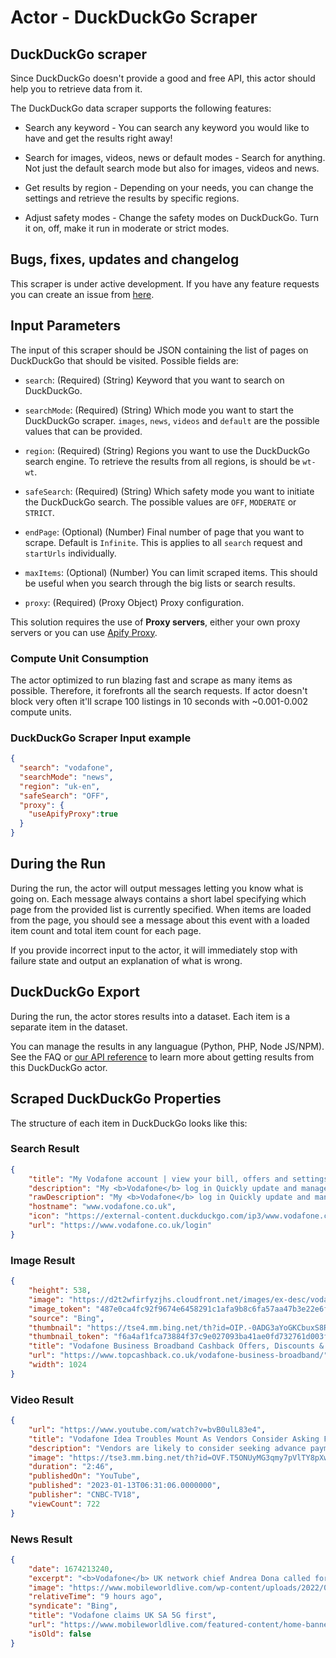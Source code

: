 # Actor - DuckDuckGo Scraper

## DuckDuckGo scraper

Since DuckDuckGo doesn't provide a good and free API, this actor should help you to retrieve data from it.

The DuckDuckGo data scraper supports the following features:

-   Search any keyword - You can search any keyword you would like to have and get the results right away!

-   Search for images, videos, news or default modes - Search for anything. Not just the default search mode but also for images, videos and news.

-   Get results by region - Depending on your needs, you can change the settings and retrieve the results by specific regions.

-   Adjust safety modes - Change the safety modes on DuckDuckGo. Turn it on, off, make it run in moderate or strict modes.

## Bugs, fixes, updates and changelog

This scraper is under active development. If you have any feature requests you can create an issue from [here](https://github.com/epctex/duckduckgo-scraper/issues).

## Input Parameters

The input of this scraper should be JSON containing the list of pages on DuckDuckGo that should be visited. Possible fields are:

- `search`: (Required) (String) Keyword that you want to search on DuckDuckGo.

- `searchMode`: (Required) (String) Which mode you want to start the DuckDuckGo scraper. `images`, `news`, `videos` and `default` are the possible values that can be provided.

- `region`: (Required) (String) Regions you want to use the DuckDuckGo search engine. To retrieve the results from all regions, is should be `wt-wt`.

- `safeSearch`: (Required) (String) Which safety mode you want to initiate the DuckDuckGo search. The possible values are `OFF`, `MODERATE` or `STRICT`.

- `endPage`: (Optional) (Number) Final number of page that you want to scrape. Default is `Infinite`. This is applies to all `search` request and `startUrls` individually.

- `maxItems`: (Optional) (Number) You can limit scraped items. This should be useful when you search through the big lists or search results.

- `proxy`: (Required) (Proxy Object) Proxy configuration.

This solution requires the use of **Proxy servers**, either your own proxy servers or you can use [Apify Proxy](https://www.apify.com/docs/proxy).


### Compute Unit Consumption

The actor optimized to run blazing fast and scrape as many items as possible. Therefore, it forefronts all the search requests. If actor doesn't block very often it'll scrape 100 listings in 10 seconds with ~0.001-0.002 compute units.

### DuckDuckGo Scraper Input example

```json
{
  "search": "vodafone",
  "searchMode": "news",
  "region": "uk-en",
  "safeSearch": "OFF",
  "proxy": {
    "useApifyProxy":true
  }
}
```

## During the Run

During the run, the actor will output messages letting you know what is going on. Each message always contains a short label specifying which page from the provided list is currently specified.
When items are loaded from the page, you should see a message about this event with a loaded item count and total item count for each page.

If you provide incorrect input to the actor, it will immediately stop with failure state and output an explanation of what is wrong.

## DuckDuckGo Export

During the run, the actor stores results into a dataset. Each item is a separate item in the dataset.

You can manage the results in any languague (Python, PHP, Node JS/NPM). See the FAQ or <a href="https://www.apify.com/docs/api" target="blank">our API reference</a> to learn more about getting results from this DuckDuckGo actor.

## Scraped DuckDuckGo Properties

The structure of each item in DuckDuckGo looks like this:

### Search Result

```json
{
	"title": "My Vodafone account | view your bill, offers and settings",
	"description": "My <b>Vodafone</b> log in Quickly update and manage your online account through your My <b>Vodafone</b> account. Check your bill and data usage, make a payment, top up your Pay as you go plan, and more. Take me to log in Upgrade Upgrade your existing plan, find great deals on the latest phones and see how much you could save with a flexible SIM only plan.",
	"rawDescription": "My <b>Vodafone</b> log in Quickly update and manage your online account through your My <b>Vodafone</b> account. Check your bill and data usage, make a payment, top up your Pay as you go plan, and more. Take me to log in Upgrade Upgrade your existing plan, find great deals on the latest phones and see how much you could save with a flexible SIM only plan.",
	"hostname": "www.vodafone.co.uk",
	"icon": "https://external-content.duckduckgo.com/ip3/www.vodafone.co.uk.ico",
	"url": "https://www.vodafone.co.uk/login"
}
```

### Image Result

```json
{
	"height": 538,
	"image": "https://d2t2wfirfyzjhs.cloudfront.net/images/ex-desc/vodafone-business-logo.jpg",
	"image_token": "487e0ca4fc92f9674e6458291c1afa9b8c6fa57aa47b3e22e6f800de0c2c3b08",
	"source": "Bing",
	"thumbnail": "https://tse4.mm.bing.net/th?id=OIP.-0ADG3aYoGKCbuxS8R6WsAHaD5&pid=Api",
	"thumbnail_token": "f6a4af1fca73884f37c9e027093ba41ae0fd732761d003f94aa7dad8ee9e804d",
	"title": "Vodafone Business Broadband Cashback Offers, Discounts & Deals for ...",
	"url": "https://www.topcashback.co.uk/vodafone-business-broadband/",
	"width": 1024
}
```

### Video Result

```json
{
	"url": "https://www.youtube.com/watch?v=bvB0ulL83e4",
	"title": "Vodafone Idea Troubles Mount As Vendors Consider Asking For Advance Payments | Trading Hour",
	"description": "Vendors are likely to consider seeking advance payments from Vodafone-Idea for Jan 2023 onwards. Sources told CNBC-TV18 that pending dues, payment history by Vodafone-Idea are not inspiring confidence among vendors. Sources added further that Indus Tower board may consider \"drastic measures\" like discontinuing services to Voda Idea in case of ...",
	"image": "https://tse3.mm.bing.net/th?id=OVF.T5ONUyMG3qmy7pVlTY8pXw&pid=Api",
	"duration": "2:46",
	"publishedOn": "YouTube",
	"published": "2023-01-13T06:31:06.0000000",
	"publisher": "CNBC-TV18",
	"viewCount": 722
}
```

### News Result

```json
{
	"date": 1674213240,
	"excerpt": "<b>Vodafone</b> UK network chief Andrea Dona called for more government funding for SA 5G as the operator commenced a trial of the tech.",
	"image": "https://www.mobileworldlive.com/wp-content/uploads/2022/01/20220113_5g_vodafone-e1656497723791.jpg",
	"relativeTime": "9 hours ago",
	"syndicate": "Bing",
	"title": "Vodafone claims UK SA 5G first",
	"url": "https://www.mobileworldlive.com/featured-content/home-banner/vodafone-claims-uk-sa-5g-first/",
	"isOld": false
}
```
